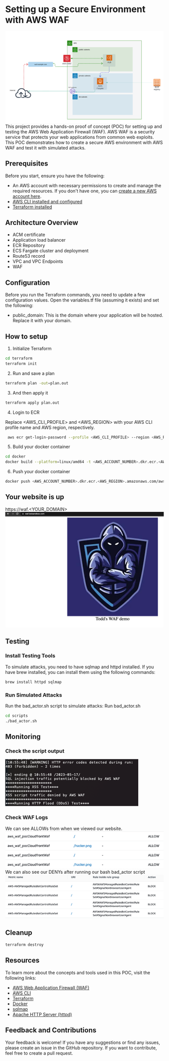 # Setting up a Secure Environment with AWS WAF
![architecture.png](images%2Farchitecture.png)
This project provides a hands-on proof of concept (POC) for setting up and testing the AWS Web Application Firewall (WAF). AWS WAF is a security service that protects your web applications from common web exploits. This POC demonstrates how to create a secure AWS environment with AWS WAF and test it with simulated attacks.

## Prerequisites
Before you start, ensure you have the following:
* An AWS account with necessary permissions to create and manage the required resources. If you don't have one, you can [create a new AWS account here](https://aws.amazon.com/premiumsupport/knowledge-center/create-and-activate-aws-account/).
* [AWS CLI installed and configured](https://aws.amazon.com/cli/)
* [Terraform installed](https://learn.hashicorp.com/tutorials/terraform/install-cli)

## Architecture Overview
* ACM certificate
* Application load balancer
* ECR Repository
* ECS Fargate cluster and deployment
* Route53 record
* VPC and VPC Endpoints
* WAF

## Configuration
Before you run the Terraform commands, you need to update a few configuration values. Open the variables.tf file (assuming it exists) and set the following:
* public_domain: This is the domain where your application will be hosted. Replace it with your domain.

## How to setup
1. Initialize Terraform
```bash
cd terraform
terraform init
```
2. Run and save a plan
```bash
terraform plan -out=plan.out
```
3. And then apply it
```bash
terraform apply plan.out
```
4. Login to ECR

Replace <AWS_CLI_PROFILE> and <AWS_REGION> with your AWS CLI profile name and AWS region, respectively.
```bash
 aws ecr get-login-password --profile <AWS_CLI_PROFILE> --region <AWS_REGION> | docker login --username AWS --password-stdin <AWS_ACCOUNT_NUMBER>.dkr.ecr.<AWS_REGION>.amazonaws.com
```
5. Build your docker container
```bash
cd docker
docker build --platform=linux/amd64 -t <AWS_ACCOUNT_NUMBER>.dkr.ecr.<AWS_REGION>.amazonaws.com/aws_waf_poc:latest .
```
6. Push your docker container
```bash
docker push <AWS_ACCOUNT_NUMBER>.dkr.ecr.<AWS_REGION>.amazonaws.com/aws_waf_poc:latest
```
## Your website is up
https://waf.<YOUR_DOMAIN>
![website.png](images%2Fwebsite.png)
## Testing
### Install Testing Tools
To simulate attacks, you need to have sqlmap and httpd installed. If you have brew installed, you can install them using the following commands:
```bash
brew install httpd sqlmap 
```
### Run Simulated Attacks
Run the bad_actor.sh script to simulate attacks:
Run bad_actor.sh
```bash
cd scripts
./bad_actor.sh
```
## Monitoring
### Check the script output
![script_output.png](images%2Fscript_output.png)
### Check WAF Logs
We can see ALLOWs from when we viewed our website.
![allow.png](images%2Fallow.png)
We can also see our DENYs after running our bash bad_actor script
![deny.png](images%2Fdeny.png)
## Cleanup
```bash
terraform destroy
```
## Resources
To learn more about the concepts and tools used in this POC, visit the following links:
* [AWS Web Application Firewall (WAF)](https://aws.amazon.com/waf/)
* [AWS CLI](https://aws.amazon.com/cli/)
* [Terraform](https://www.terraform.io/)
* [Docker](https://www.docker.com/)
* [sqlmap](http://sqlmap.org/)
* [Apache HTTP Server (httpd)](https://httpd.apache.org/)

## Feedback and Contributions
Your feedback is welcome! If you have any suggestions or find any issues, please create an issue in the GitHub repository. If you want to contribute, feel free to create a pull request.